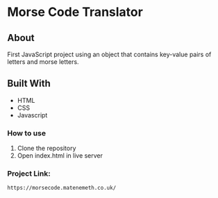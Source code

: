 # Morse Code Translator

## About
First JavaScript project using an object that contains key-value pairs of letters and morse letters.

## Built With
* HTML  
* CSS
* Javascript

### How to use 
1. Clone the repository
2. Open index.html in live server

### Project Link:

`https://morsecode.matenemeth.co.uk/`
